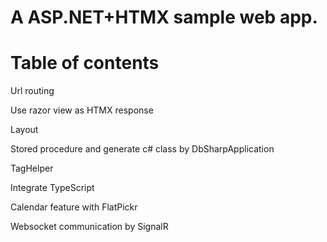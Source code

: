 # A ASP.NET+HTMX sample web app.

# Table of contents

Url routing

Use razor view as HTMX response

Layout

Stored procedure and generate c# class by DbSharpApplication

TagHelper

Integrate TypeScript

Calendar feature with FlatPickr

Websocket communication by SignalR
